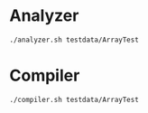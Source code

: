# Analyzer
```shell
./analyzer.sh testdata/ArrayTest
```

# Compiler
```shell
./compiler.sh testdata/ArrayTest
```
